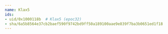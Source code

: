 ```yaml
---
name: Klax5
ids:
- uid/0x1000118b  # Klax5 (epoc32)
- sha/6a5b8564e37cb2baef590f9742bd9ff50a189100aae9e839f7ba3b0651ed1f18  # Klax5 175.1 kB (epoc32)
---
```

